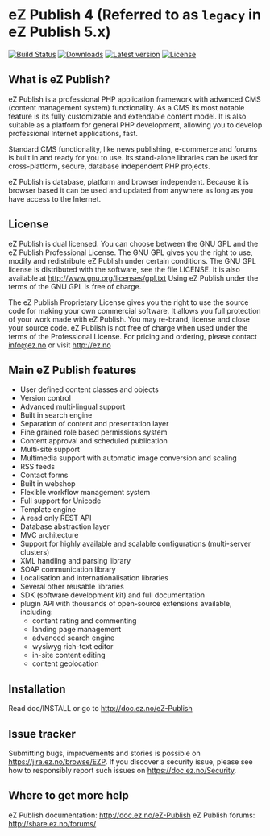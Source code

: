 eZ Publish 4 (Referred to as `legacy` in eZ Publish 5.x)
=======================================================

[![Build Status](https://img.shields.io/travis/ezsystems/ezpublish-legacy.svg?style=flat-square&branch=master)](https://travis-ci.org/ezsystems/ezpublish-legacy)
[![Downloads](https://img.shields.io/packagist/dt/ezsystems/ezpublish-legacy.svg?style=flat-square)](https://packagist.org/packages/ezsystems/ezpublish-legacy)
[![Latest version](https://img.shields.io/github/release/ezsystems/ezpublish-legacy.svg?style=flat-square)](https://github.com/ezsystems/ezpublish-legacy/releases)
[![License](https://img.shields.io/packagist/l/ezsystems/ezpublish-legacy.svg?style=flat-square)](LICENSE)

What is eZ Publish?
-------------------
eZ Publish is a professional PHP application framework with advanced CMS
(content management system) functionality. As a CMS its most notable feature
is its fully customizable and extendable content model.
It is also suitable as a platform for general PHP development, allowing
you to develop professional Internet applications, fast.

Standard CMS functionality, like news publishing, e-commerce and forums is
built in and ready for you to use. Its stand-alone libraries can be
used for cross-platform, secure, database independent PHP projects.

eZ Publish is database, platform and browser independent. Because it is
browser based it can be used and updated from anywhere as long as you have
access to the Internet.


License
-------
eZ Publish is dual licensed. You can choose between the GNU GPL and the
eZ Publish Professional License. The GNU GPL gives you the right to use, modify
and redistribute eZ Publish under certain conditions. The GNU GPL license is
distributed with the software, see the file LICENSE. It is also available at
http://www.gnu.org/licenses/gpl.txt
Using eZ Publish under the terms of the GNU GPL is free of charge.

The eZ Publish Proprietary License gives you the right to use the source code
for making your own commercial software. It allows you full protection of your
work made with eZ Publish. You may re-brand, license and close your source
code. eZ Publish is not free of charge when used under the terms of the
Professional License. For pricing and ordering, please contact info@ez.no
or visit http://ez.no


Main eZ Publish features
------------------------
- User defined content classes and objects
- Version control
- Advanced multi-lingual support
- Built in search engine
- Separation of content and presentation layer
- Fine grained role based permissions system
- Content approval and scheduled publication
- Multi-site support
- Multimedia support with automatic image conversion and scaling
- RSS feeds
- Contact forms
- Built in webshop
- Flexible workflow management system
- Full support for Unicode
- Template engine
- A read only REST API
- Database abstraction layer
- MVC architecture
- Support for highly available and scalable configurations (multi-server clusters)
- XML handling and parsing library
- SOAP communication library
- Localisation and internationalisation libraries
- Several other reusable libraries
- SDK (software development kit)
  and full documentation
- plugin API with thousands of open-source extensions available, including:
    - content rating and commenting
    - landing page management
    - advanced search engine
    - wysiwyg rich-text editor
    - in-site content editing
    - content geolocation


Installation
------------
Read doc/INSTALL or go to http://doc.ez.no/eZ-Publish


Issue tracker
-------------
Submitting bugs, improvements and stories is possible on https://jira.ez.no/browse/EZP.
If you discover a security issue, please see how to responsibly report such issues on https://doc.ez.no/Security.


Where to get more help
----------------------
eZ Publish documentation: http://doc.ez.no/eZ-Publish
eZ Publish forums: http://share.ez.no/forums/

